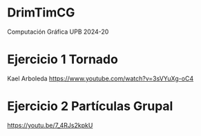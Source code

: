 # DrimTimCG
Computación Gráfica UPB 2024-20

# Ejercicio 1 Tornado
Kael Arboleda
https://www.youtube.com/watch?v=3sVYuXg-oC4

# Ejercicio 2 Partículas Grupal
https://youtu.be/7_4RJs2kpkU
